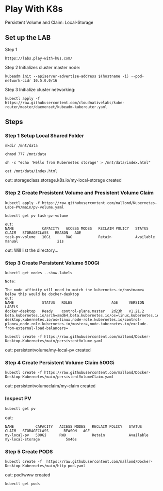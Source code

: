 # Play With K8s 
Persistent Volume and Claim: Local-Storage

## Set up the LAB 
Step 1 
```
https://labs.play-with-k8s.com/
```
Step 2 Initializes cluster master node:
```
kubeadm init --apiserver-advertise-address $(hostname -i) --pod-network-cidr 10.5.0.0/16
```
Step 3 Initialize cluster networking:
```
kubectl apply -f https://raw.githubusercontent.com/cloudnativelabs/kube-router/master/daemonset/kubeadm-kuberouter.yaml
```

## Steps

### Step 1 Setup Local Shared Folder
```
mkdir /mnt/data
```  
```
chmod 777 /mnt/data
```
```
sh -c "echo 'Hello from Kubernetes storage' > /mnt/data/index.html"
```
```
cat /mnt/data/index.html
```
out: storageclass.storage.k8s.io/my-local-storage created

### Step 2 Create Presistent Volume and Presistent Volume Claim
```
kubectl apply -f https://raw.githubusercontent.com/mallond/Kubernetes-Labs-PV/main/pv-volume.yaml
```
```
kubectl get pv task-pv-volume
```
```
out:
NAME             CAPACITY   ACCESS MODES   RECLAIM POLICY   STATUS      CLAIM   STORAGECLASS   REASON   AGE
task-pv-volume   10Gi       RWO            Retain           Available           manual                  21s
```

out: Will list the directory...

### Step 3 Create Persistent Volume 500Gi
```
kubectl get nodes --show-labels
```
```
Note: 

The node affinity will need to match the kubernetes.io/hostname=
below this would be docker-desktop
out: 
NAME             STATUS   ROLES                  AGE     VERSION   LABELS
docker-desktop   Ready    control-plane,master   2d23h   v1.21.2   beta.kubernetes.io/arch=amd64,beta.kubernetes.io/os=linux,kubernetes.io/arch=amd64,kubernetes.io/hostname=docker-desktop,kubernetes.io/os=linux,node-role.kubernetes.io/control-plane=,node-role.kubernetes.io/master=,node.kubernetes.io/exclude-from-external-load-balancers=

```
```
kubectl create -f https://raw.githubusercontent.com/mallond/Docker-Desktop-Kubernetes/main/persistentVolume.yaml
```  
out: persistentvolume/my-local-pv created

### Step 4 Create Persistent Volume Claim 500Gi
```
kubectl create -f https://raw.githubusercontent.com/mallond/Docker-Desktop-Kubernetes/main/persistentVolumeClaim.yaml
```  
out: persistentvolumeclaim/my-claim created

### Inspect PV
```
kubectl get pv
```  
out:   
```
NAME          CAPACITY   ACCESS MODES   RECLAIM POLICY   STATUS      CLAIM   STORAGECLASS       REASON   AGE
my-local-pv   500Gi      RWO            Retain           Available           my-local-storage            5m46s
```

### Step 5 Create PODS
```
kubectl create -f  https://raw.githubusercontent.com/mallond/Docker-Desktop-Kubernetes/main/http-pod.yaml
```  
out: pod/www created  
```
kubectl get pods
```
